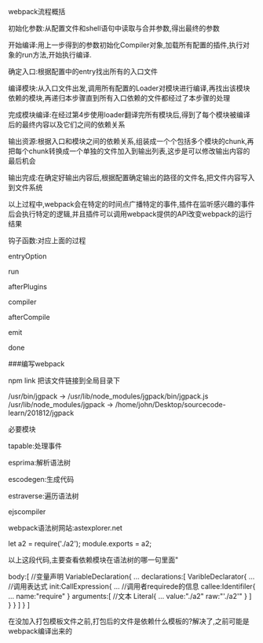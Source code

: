 webpack流程概括

初始化参数:从配置文件和shell语句中读取与合并参数,得出最终的参数

开始编译:用上一步得到的参数初始化Compiler对象,加载所有配置的插件,执行对象的run方法,开始执行编译.

确定入口:根据配置中的entry找出所有的入口文件

编译模块:从入口文件出发,调用所有配置的Loader对模块进行编译,再找出该模块依赖的模块,再递归本步骤直到所有入口依赖的文件都经过了本步骤的处理

完成模块编译:在经过第4步使用loader翻译完所有模块后,得到了每个模块被编译后的最终内容以及它们之间的依赖关系

输出资源:根据入口和模块之间的依赖关系,组装成一个个包括多个模块的chunk,再把每个chunk转换成一个单独的文件加入到输出列表,这步是可以修改输出内容的最后机会

输出完成:在确定好输出内容后,根据配置确定输出的路径的文件名,把文件内容写入到文件系统

以上过程中,webpack会在特定的时间点广播特定的事件,插件在监听感兴趣的事件后会执行特定的逻辑,并且插件可以调用webpack提供的API改变webpack的运行结果

钩子函数:对应上面的过程

entryOption

run

afterPlugins

compiler

afterCompile

emit

done

###编写webpack







npm link 把该文件链接到全局目录下


/usr/bin/jgpack -> /usr/lib/node_modules/jgpack/bin/jgpack.js
/usr/lib/node_modules/jgpack -> /home/john/Desktop/sourcecode-learn/201812/jgpack



必要模块

tapable:处理事件

esprima:解析语法树

escodegen:生成代码

estraverse:遍历语法树

ejscompiler











webpack语法树网站:astexplorer.net

let a2 = require('./a2');
module.exports = a2;

以上这段代码,主要查看依赖模块在语法树的哪一句里面"

  body:[
    //变量声明
    VariableDeclaration{
      ...
      declarations:[
        VaribleDeclarator{
          ...
          //调用表达式
          init:CallExpression{
            ...
            //调用者requirede的信息
            callee:Identifiler{
              ...
              name:"require"
            }
            arguments:[
              //文本
              Literal{
                ...
                value:"./a2"
                raw:"'./a2'"
              }
            ]
          }
        }
      ]
    }
  ]


  在没加入打包模板文件之前,打包后的文件是依赖什么模板的?解决了,之前可能是webpack编译出来的